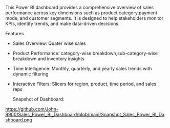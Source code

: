 This Power BI dashboard provides a comprehensive overview of sales performance across key dimensions such as product category,payment mode, and customer segments. It is designed to help stakeholders monitor KPIs, identify trends, and make data-driven decisions.

 Features
- Sales Overview: Quater wise sales 
- Product Performance: category-wise breakdown,sub-category-wise breakdown and inventory insights
- Time Intelligence: Monthly, quarterly, and yearly sales trends with dynamic filtering
- Interactive Filters: Slicers for region, product, time period, and sales reps

  Snapshot of Dashboard:

https://github.com/John-9900/Sales_Power_BI_Dashboard/blob/main/Snapshot_Sales_Power_BI_Dashboard.png
